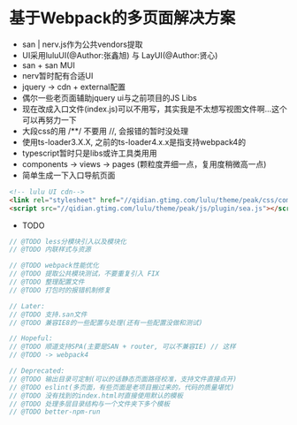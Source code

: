 # 基于Webpack的多页面解决方案

- san | nerv.js作为公共vendors提取
- UI采用luluUI(@Author:张鑫旭) 与 LayUI(@Author:贤心)
- san + san MUI
- nerv暂时配有合适UI
- jquery -> cdn + external配置
- 偶尔一些老页面辅助jquery ui与之前项目的JS Libs
- 现在改成入口文件(index.js)可以不用写，其实我是不太想写视图文件啊...这个可以再努力一下
- 大段css的用 /**/ 不要用 //, 会报错的暂时没处理    
- 使用ts-loader3.X.X, 之前的ts-loader4.x.x是指支持webpack4的
- typescript暂时只是libs或许工具类用用
- components -> views -> pages (颗粒度弄细一点，复用度稍微高一点)
- 简单生成一下入口导航页面
    
```html
<!-- lulu UI cdn-->
<link rel="stylesheet" href="//qidian.gtimg.com/lulu/theme/peak/css/common/ui.css">
<script src="//qidian.gtimg.com/lulu/theme/peak/js/plugin/sea.js"></script>
```

- TODO

```js 
// @TODO less分模块引入以及模块化
// @TODO 内联样式与资源

// @TODO webpack性能优化
// @TODO 提取公共模块测试，不要重复引入 FIX
// @TODO 整理配置文件
// @TODO 打包时的报错机制修复

// Later:
// @TODO 支持.san文件
// @TODO 兼容IE8的一些配置与处理(还有一些配置没做和测试)

// Hopeful:
// @TODO 顺道支持SPA(主要是SAN + router, 可以不兼容IE) // 这样
// @TODO -> webpack4

// Deprecated:
// @TODO 输出目录可定制(可以的话静态页面路径校准，支持文件直接点开) 
// @TODO eslint(多页面，有些页面是老项目搬过来的，代码的质量堪忧)
// @TODO 没有找到的index.html时直接使用默认的模板
// @TODO 处理多层目录结构与一个文件夹下多个模板
// @TODO better-npm-run
```
    